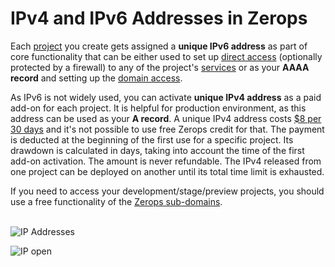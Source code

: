 # IPv4 and IPv6 Addresses in Zerops

Each [project]() you create gets assigned a **unique IPv6 address** as part of core functionality that can be either used to set up [direct access]() (optionally protected by a firewall) to any of the project's [services]() or as your **AAAA record** and setting up the [domain access]().

As IPv6 is not widely used, you can activate **unique IPv4 address** as a paid add-on for each project. It is helpful for production environment, as this address can be used as your **A record**. A unique IPv4 address costs [$8 per 30 days]() and it's not possible to use free Zerops credit for that. The payment is deducted at the beginning of the first use for a specific project. Its drawdown is calculated in days, taking into account the time of the first add-on activation. The amount is never refundable. The IPv4 released from one project can be deployed on another until its total time limit is exhausted.

If you need to access your development/stage/preview projects, you should use a free functionality of the [Zerops sub-domains]().

\
![IP Addresses](/ip-address.png "IP Addresses")

![IP open](/ip-open.png "IP open")
